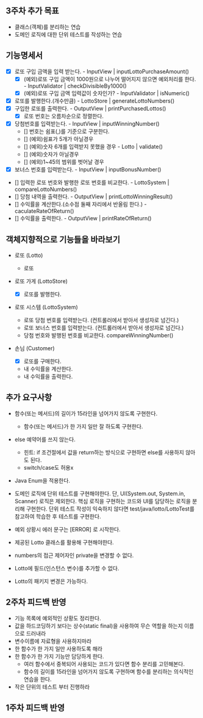 ## 3주차 추가 목표
- 클래스(객체)를 분리하는 연습
- 도메인 로직에 대한 단위 테스트를 작성하는 연습

## 기능명세서

- [x] 로또 구입 금액을 입력 받는다. - InputView | inputLottoPurchaseAmount()
  - [x] (예외)로또 구입 금액이 1000원으로 나누어 떨어지지 않으면 예외처리를 한다. - InputValidator | checkDivisibleBy1000()
  - [x] (예외)로또 구입 금액 입력값이 숫자인가? - InputValidator | isNumeric()
- [x] 로또를 발행한다.(개수만큼) - LottoStore | generateLottoNumbers()
- [x] 구입한 로또를 출력한다. - OutputView | printPurchasedLottos()
  - [x] 로또 번호는 오름차순으로 정렬한다.
- [x] 당첨번호를 입력받는다. - InputView | inputWinningNumber()
  - [] 번호는 쉼표(,)를 기준으로 구분한다.
  - [] (예외)쉼표가 5개가 아닐경우
  - [] (예외)숫자 6개를 입력받지 못했을 경우 - Lotto | validate()
  - [] (예외)숫자가 아닐경우
  - [] (예외)1~45의 범위를 벗어날 경우
- [x] 보너스 번호를 입력받는다. - InputView | inputBonusNumber()
- [] 입력한 로또 번호와 발행한 로또 번호를 비교한다. - LottoSystem | compareLottoNumbers()
- [] 당첨 내역을 출력한다. - OutputView | printLottoWinningResult()
- [] 수익률을 계산한다.(소수점 둘째 자리에서 반올림 한다.) - caculateRateOfReturn()
- [] 수익률을 출력한다. - OutputView | printRateOfReturn()

## 객체지향적으로 기능들을 바라보기

- 로또 (Lotto)
  - 로또

- 로또 가게 (LottoStore)
  - [x] 로또를 발행한다.

- 로또 시스템 (LottoSystem)
  - 로또 당첨 번호를 입력받는다. (컨트롤러에서 받아서 생성자로 넘긴다.)
  - 로또 보너스 번호를 입력받는다. (컨트롤러에서 받아서 생성자로 넘긴다.)
  - 당첨 번호와 발행된 번호를 비교한다. compareWinningNumber()

- 손님 (Customer)
  - [x] 로또를 구매한다.
  - 내 수익률을 계산한다.
  - 내 수익률을 출력한다.

  

## 추가 요구사항
- 함수(또는 메서드)의 길이가 15라인을 넘어가지 않도록 구현한다.
  - 함수(또는 메서드)가 한 가지 일만 잘 하도록 구현한다.
- else 예약어를 쓰지 않는다.
  - 힌트: if 조건절에서 값을 return하는 방식으로 구현하면 else를 사용하지 않아도 된다.
  - switch/case도 허용x
- Java Enum을 적용한다.
- 도메인 로직에 단위 테스트를 구현해야한다. 단, UI(System.out, System.in, Scanner) 로직은 제외한다.
  핵심 로직을 구현하는 코드와 UI를 담당하는 로직을 분리해 구현한다.
  단위 테스트 작성이 익숙하지 않다면 test/java/lotto/LottoTest를 참고하여 학습한 후 테스트를 구현한다.

- 예외 상황시 에러 문구는 [ERROR] 로 시작한다.
- 제공된 Lotto 클래스를 활용해 구현해야한다.
- numbers의 접근 제어자인 private을 변경할 수 없다.
- Lotto에 필드(인스턴스 변수)를 추가할 수 없다.
- Lotto의 패키지 변경은 가능하다.

## 2주차 피드백 반영
- 기능 목록에 예외적인 상황도 정리한다.
- 값을 하드코딩하기 보다는 상수(static final)을 사용하여 무슨 역할을 하는지 이름으로 드러내라
- 변수이름에 자료형을 사용하지마라
- 한 함수가 한 가지 일만 사용하도록 해라
- 한 함수가 한 가지 기능만 담당하게 한다.
  - 여러 함수에서 중복되어 사용되는 코드가 있다면 함수 분리를 고민해본다.
  - 함수의 길이를 15라인을 넘어가지 않도록 구현하며 함수를 분리하는 의식적인 연습을 한다.
- 작은 단위의 테스트 부터 진행하라

## 1주차 피드백 반영
